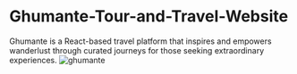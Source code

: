 # Ghumante-Tour-and-Travel-Website

Ghumante is a React-based travel platform that inspires and empowers wanderlust through curated journeys for those seeking extraordinary experiences.
![ghumante](https://github.com/Kabin24/Responsive-Tour-and-Travel-Website/assets/108089715/a88d009f-6895-4cae-9f5c-ce45c80213b1)
